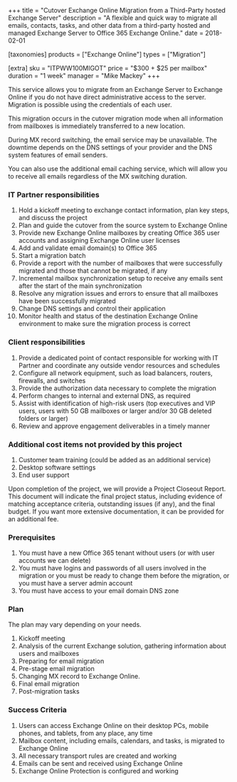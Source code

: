 +++
title = "Cutover Exchange Online Migration from a Third-Party hosted Exchange Server"
description = "A flexible and quick way to migrate all emails, contacts, tasks, and other data from a third-party hosted and managed Exchange Server to Office 365 Exchange Online."
date = 2018-02-01

[taxonomies]
products = ["Exchange Online"]
types = ["Migration"]

[extra]
sku = "ITPWW100MIGOT"
price = "$300 + $25 per mailbox"
duration = "1 week"
manager = "Mike Mackey"
+++

This service allows you to migrate from an Exchange Server to Exchange
Online if you do not have direct administrative access to the server.
Migration is possible using the credentials of each user.

This migration occurs in the cutover migration mode when all information
from mailboxes is immediately transferred to a new location.

During MX record switching, the email service may be unavailable. The
downtime depends on the DNS settings of your provider and the
DNS system features of email senders.

You can also use the additional email caching service, which will allow
you to receive all emails regardless of the MX switching duration.

### IT Partner responsibilities

1.  Hold a kickoff meeting to exchange contact information, plan key
    steps, and discuss the project
2.  Plan and guide the cutover from the source system to Exchange Online
3.  Provide new Exchange Online mailboxes by creating Office 365 user
    accounts and assigning Exchange Online user licenses
4.  Add and validate email domain(s) to Office 365
5.  Start a migration batch
6.  Provide a report with the number of mailboxes that were successfully
    migrated and those that cannot be migrated, if any
7.  Incremental mailbox synchronization setup to receive any emails sent
    after the start of the main synchronization
8.  Resolve any migration issues and errors to ensure that all mailboxes
    have been successfully migrated
9.  Change DNS settings and control their application
10. Monitor health and status of the destination Exchange Online
    environment to make sure the migration process is correct

### Client responsibilities

1.  Provide a dedicated point of contact responsible for working with IT
    Partner and coordinate any outside vendor resources and schedules
2.  Configure all network equipment, such as load balancers, routers,
    firewalls, and switches
3.  Provide the authorization data necessary to complete the migration
4.  Perform changes to internal and external DNS, as required
5.  Assist with identification of high-risk users (top executives and
    VIP users, users with 50 GB mailboxes or larger and/or 30
    GB deleted folders or larger)
6.  Review and approve engagement deliverables in a timely manner

### Additional cost items not provided by this project

1.  Customer team training (could be added as an additional service)
2.  Desktop software settings
3.  End user support

Upon completion of the project, we will provide a Project Closeout
Report. This document will indicate the final project status, including
evidence of matching acceptance criteria, outstanding issues (if any), and the
final budget. If you want more extensive documentation, it can be
provided for an additional fee.

### Prerequisites

1.  You must have a new Office 365 tenant without users (or with user
    accounts we can delete)
2.  You must have logins and passwords of all users involved in the
    migration or you must be ready to change them before the migration,
    or you must have a server admin account
3.  You must have access to your email domain DNS zone

### Plan

The plan may vary depending on your needs.

1.  Kickoff meeting
2.  Analysis of the current Exchange solution, gathering information
    about users and mailboxes
3.  Preparing for email migration
4.  Pre-stage email migration
5.  Changing MX record to Exchange Online.
6.  Final email migration
7.  Post-migration tasks

### Success Criteria

1.  Users can access Exchange Online on their desktop PCs, mobile
    phones, and tablets, from any place, any time
2.  Mailbox content, including emails, calendars, and tasks, is migrated
    to Exchange Online
3.  All necessary transport rules are created and working
4.  Emails can be sent and received using Exchange Online
5.  Exchange Online Protection is configured and working
